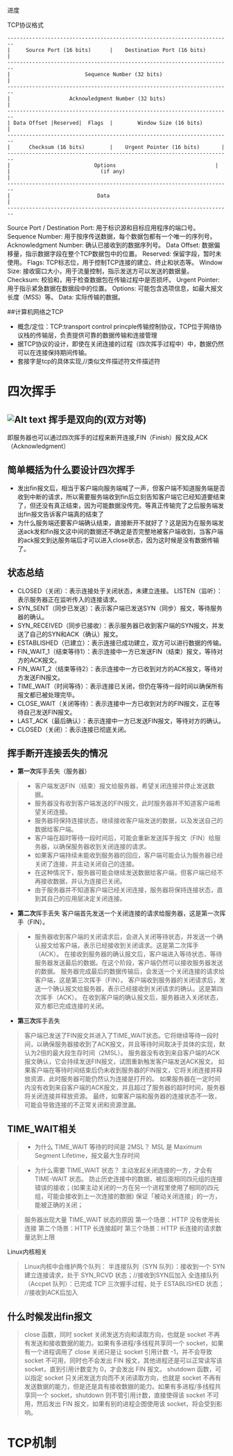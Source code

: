 进度



TCP协议格式
```
------------------------------------------------------------------------
|     Source Port (16 bits)      |    Destination Port (16 bits)      |
------------------------------------------------------------------------
|                        Sequence Number (32 bits)                    |
------------------------------------------------------------------------
|                   Acknowledgment Number (32 bits)                   |
------------------------------------------------------------------------
| Data Offset |Reserved|  Flags  |        Window Size (16 bits)       |
------------------------------------------------------------------------
|      Checksum (16 bits)        |    Urgent Pointer (16 bits)       |
------------------------------------------------------------------------
|                           Options                                |
|                             (if any)                                 |
------------------------------------------------------------------------
|                            Data                                     |
------------------------------------------------------------------------
```
Source Port / Destination Port: 用于标识源和目标应用程序的端口号。
Sequence Number: 用于按序传送数据，每个数据包都有一个唯一的序列号。
Acknowledgment Number: 确认已接收到的数据序列号。
Data Offset: 数据偏移量，指示数据字段在整个TCP数据包中的位置。
Reserved: 保留字段，暂时未使用。
Flags: TCP标志位，用于控制TCP连接的建立、终止和状态等。
Window Size: 接收窗口大小，用于流量控制，指示发送方可以发送的数据量。
Checksum: 校验和，用于检查数据包在传输过程中是否损坏。
Urgent Pointer: 用于指示紧急数据在数据段中的位置。
Options: 可能包含选项信息，如最大报文长度（MSS）等。
Data: 实际传输的数据。




##计算机网络之TCP
- 概念/定位：TCP:transport control princple传输控制协议，TCP位于网络协议栈的传输层，负责提供可靠的数据传输和连接管理
- 据TCP协议的设计，即使在关闭连接的过程（四次挥手过程中）中，数据仍然可以在连接保持期间传输。
- 套接字是tcp的具体实现,//类似文件描述符文件描述符

四次挥手
=====
![Alt text](%E5%9B%9B%E6%AC%A1%E6%8C%A5%E6%89%8B.webp)
挥手是双向的(双方对等)
--
即服务器也可以通过四次挥手的过程来断开连接,FIN（Finish）报文段,ACK（Acknowledgment）

简单概括为什么要设计四次挥手
--
- 发出fin报文后，相当于客户端向服务端喊了一声，但客户端不知道服务端是否收到中断的请求，所以需要服务端收到fin后立刻告知客户端它已经知道要结束了，但还没有真正结束，因为可能数据没传完。等真正传输完了之后服务端发出fin报文告诉客户端真的结束了
- 为什么服务端还要客户端确认结束，直接断开不就好了？这是因为在服务端发送ack发和fin报文这中间的数据还不确定是否完整地被客户端收到，当客户端的ack报文到达服务端后才可以进入close状态，因为这时候是没有数据传输了。

状态总结
----
- CLOSED（关闭）：表示连接处于关闭状态，未建立连接。
LISTEN（监听）：表示服务器正在监听传入的连接请求。
- SYN_SENT（同步已发送）：表示客户端已发送SYN（同步）报文，等待服务器的确认。
- SYN_RECEIVED（同步已接收）：表示服务器已收到客户端的SYN报文，并发送了自己的SYN和ACK（确认）报文。
- ESTABLISHED（已建立）：表示连接已成功建立，双方可以进行数据的传输。
- FIN_WAIT_1（结束等待1）：表示连接中一方已发送FIN（结束）报文，等待对方的ACK报文。
- FIN_WAIT_2（结束等待2）：表示连接中一方已收到对方的ACK报文，等待对方发送FIN报文。
- TIME_WAIT（时间等待）：表示连接已关闭，但仍在等待一段时间以确保所有报文都已被处理完毕。
- CLOSE_WAIT（关闭等待）：表示连接中一方已收到对方的FIN报文，正在等待自己发送FIN报文。
- LAST_ACK（最后确认）：表示连接中一方已发送FIN报文，等待对方的确认。
- CLOSED（关闭）：表示连接已彻底关闭。


挥手断开连接丢失的情况
----
- **第一次**挥手丢失（服务器）
>- 客户端发送FIN（结束）报文给服务器，希望关闭连接并停止发送数据。
>- 服务器没有收到客户端发送的FIN报文，此时服务器并不知道客户端希望关闭连接。
>- 服务器将保持连接状态，继续接收客户端发送的数据，以及发送自己的数据给客户端。
>- 客户端在超时等待一段时间后，可能会重新发送挥手报文（FIN）给服务器，以确保服务器收到关闭连接的请求。
>- 如果客户端持续未能收到服务器的回应，客户端可能会认为服务器已经关闭了连接，并主动关闭自己的连接。
>- 在这种情况下，服务器可能会继续发送数据给客户端，但客户端已经不再接收数据，并认为连接已关闭。
>- 由于服务器并不知道客户端已经关闭连接，服务器将保持连接状态，直到其自己的应用层决定关闭连接。
- **第二次**挥手丢失
客户端首先发送一个关闭连接的请求给服务器，这是第一次挥手（FIN）。
>- 服务器收到客户端的关闭请求后，会进入关闭等待状态，并发送一个确认报文给客户端，表示已经接收到关闭请求。这是第二次挥手（ACK）。
在接收到服务器的确认报文后，客户端进入等待状态，等待服务器发送最后的数据。在这个阶段，客户端仍然可以接收服务器发送的数据。
服务器完成最后的数据传输后，会发送一个关闭连接的请求给客户端，这是第三次挥手（FIN）。
客户端收到服务器的关闭请求后，发送一个确认报文给服务器，表示已经接收到关闭请求的确认。这是第四次挥手（ACK）。
在收到客户端的确认报文后，服务器进入关闭状态，双方都已完成连接的关闭。
- **第三次**挥手丢失
> 客户端已发送了FIN报文并进入了TIME_WAIT状态。它将继续等待一段时间，以确保服务器接收到了ACK报文，并且等待时间取决于具体的实现，默认为2倍的最大段生存时间（2MSL）。
服务器没有收到来自客户端的ACK报文确认，它会持续发送FIN报文，试图重新触发客户端发送ACK报文。
如果客户端在等待时间结束后仍未收到服务器的FIN报文，它将关闭连接并释放资源，此时服务器可能仍然认为连接是打开的。
如果服务器在一定时间内没有收到来自客户端的ACK报文，并且超过了服务器的超时时间，服务器将关闭连接并释放资源。
最终，如果客户端和服务器的连接状态不一致，可能会导致连接的不正常关闭和资源泄漏。

TIME_WAIT相关
--
>- 为什么 TIME_WAIT 等待的时间是 2MSL？
MSL 是 Maximum Segment Lifetime，报文最大生存时间

>- 为什么需要 TIME_WAIT 状态？
主动发起关闭连接的一方，才会有 TIME-WAIT 状态。
防止历史连接中的数据，被后面相同四元组的连接错误的接收；(如果主动关闭的一方在另一个进程里使用了相同的四元组，可能会接收到上一次连接的数据)
保证「被动关闭连接」的一方，能被正确的关闭；

> 服务器出现大量 TIME_WAIT 状态的原因
>第一个场景：HTTP 没有使用长连接
第二个场景：HTTP 长连接超时
第三个场景：HTTP 长连接的请求数量达到上限

Linux内核相关
>Linux内核中会维护两个队列：
半连接队列（SYN 队列）：接收到一个 SYN 建立连接请求，处于 SYN_RCVD 状态；//接收到SYN后加入
全连接队列（Accpet 队列）：已完成 TCP 三次握手过程，处于 ESTABLISHED 状态； //接收到ACK后加入

什么时候发出fin报文
--
>close 函数，同时 socket 关闭发送方向和读取方向，也就是 socket 不再有发送和接收数据的能力。如果有多进程/多线程共享同一个 socket，如果有一个进程调用了 close 关闭只是让 socket 引用计数 -1，并不会导致 socket 不可用，同时也不会发出 FIN 报文，其他进程还是可以正常读写该 socket，直到引用计数变为 0，才会发出 FIN 报文。
>shutdown 函数，可以指定 socket 只关闭发送方向而不关闭读取方向，也就是 socket 不再有发送数据的能力，但是还是具有接收数据的能力。如果有多进程/多线程共享同一个 socket，shutdown 则不管引用计数，直接使得该 socket 不可用，然后发出 FIN 报文，如果有别的进程企图使用该 socket，将会受到影响。

TCP机制
====



